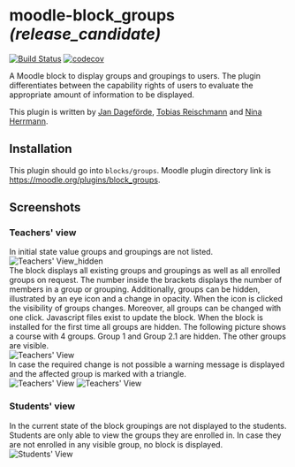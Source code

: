 # moodle-block_groups *(release_candidate)* 
[![Build Status](https://travis-ci.org/learnweb/moodle-block_groups.svg?branch=master)](https://travis-ci.org/learnweb/moodle-block_groups)
[![codecov](https://codecov.io/gh/learnweb/moodle-block_groups/branch/master/graph/badge.svg)](https://codecov.io/gh/learnweb/moodle-block_groups)


A Moodle block to display groups and groupings to users. The plugin differentiates between the capability rights of users
to evaluate the appropriate amount of information to be displayed.

This plugin is written by [Jan Dageförde](https://github.com/Dagefoerde), [Tobias Reischmann](https://github.com/tobiasreischmann) and [Nina Herrmann](https://github.com/NinaHerrmann).



## Installation
This plugin should go into `blocks/groups`. Moodle plugin directory link is https://moodle.org/plugins/block_groups.

## Screenshots

### Teachers' view
In initial state value groups and groupings are not listed. </br>
![Teachers' View_hidden](https://cloud.githubusercontent.com/assets/18289780/26582335/142e18d6-4541-11e7-86c8-e4423c55951d.png)</br>
The block displays all existing groups and groupings as well as all enrolled groups on request.
The number inside the brackets displays the number of members in a group or grouping.
Additionally, groups can be hidden, illustrated by an eye icon and a change in opacity.
When the icon is clicked the visibility of groups changes. Moreover, all groups can be changed 
with one click.
Javascript files exist to update the block.
When the block is installed for the first time all groups are hidden. The following picture shows a course with 4 groups. 
Group 1 and Group 2.1 are hidden. The other groups are visible. </br>
![Teachers' View](https://cloud.githubusercontent.com/assets/18289780/26582345/195400aa-4541-11e7-9d25-184ee8cbcc7d.png)</br>
In case the required change is not possible a warning message is displayed and the affected group is marked with a triangle. </br>
![Teachers' View](https://cloud.githubusercontent.com/assets/18289780/26582340/162f7b84-4541-11e7-9a6a-36949f1b5edd.png)
![Teachers' View](https://cloud.githubusercontent.com/assets/18289780/26582350/1d2b760e-4541-11e7-948c-5f0318aa9c4c.png)

### Students' view
In the current state of the block groupings are not displayed to the students. </br>
Students are only able to view the groups they are enrolled in. In case they are not enrolled in any visible group, no block is displayed. </br>
![Students' View](https://cloud.githubusercontent.com/assets/18289780/26583405/63beab3c-4545-11e7-941b-db39feebb205.png)

